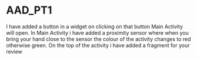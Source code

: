 # AAD_PT1
I have added a button in a widget on clicking on that button Main Activity will open. In Main Activity i have added a proximity sensor where when you bring your hand close to the sensor the colour of the activity changes to red otherwise green. On the top of the activity i have added a fragment for your review
